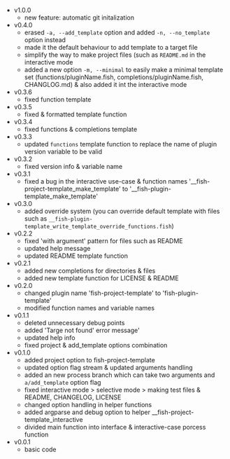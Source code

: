- v1.0.0
    - new feature: automatic git initalization
- v0.4.0
    - erased `-a, --add_template` option and added `-n, --no_template` option instead
    - made it the default behaviour to add template to a target file
    - simplify the way to make project files (such as `README.md` in the interactive mode
    - added a new option `-m, --minimal` to easily make a minimal template set (functions/pluginName.fish, completions/pluginName.fish, CHANGLOG.md) & also added it int the interactive mode
- v0.3.6
    - fixed function template
- v0.3.5
    - fixed & formatted template function
- v0.3.4
    - fixed functions & completions template
- v0.3.3
    - updated `functions` template function to replace the name of plugin version variable to be valid
- v0.3.2
    - fixed version info & variable name
- v0.3.1
    - fixed a bug in the interactive use-case & function names '__fish-project-template_make_template' to '__fish-plugin-template_make_template'
- v0.3.0
    - added override system (you can override default template with files such as `__fish-plugin-template_write_template_override_functions.fish`)
- v0.2.2
    - fixed 'with argument' pattern for files such as README 
    - updated help message
    - updated README template function
- v0.2.1
    -  added new completions for directories & files
    -  added new template function for LICENSE & README
- v0.2.0
    - changed plugin name 'fish-project-template' to 'fish-plugin-template'
    - modified function names and variable names
- v0.1.1
    - deleted unnecessary debug points
    - added 'Targe not found' error message' 
    - updated help info
    - fixed project & add_template options combination
- v0.1.0
    - added project option to fish-project-template
    - updated option flag stream & updated arguments handling
    - added an new process branch which can take two arguments and `a/add_template` option flag
    - fixed interactive mode > selective mode > making test files & README, CHANGELOG, LICENSE
    - changed option handling in helper functions
    - added argparse and debug option to helper __fish-project-template_interactive
    - divided main function into interface & interactive-case porcess function
- v0.0.1
    - basic code